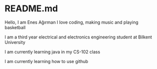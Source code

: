 # README.md

Hello, I am Enes Ağırman
I love coding, making music and playing basketball

I am a third year electrical and electronics engineering student at Bilkent University

I am currently learning java in my CS-102 class

I am currently learning how to use github
